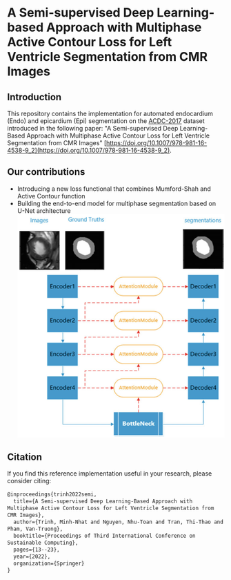 # A Semi-supervised Deep Learning-based Approach with Multiphase Active Contour Loss for Left Ventricle Segmentation from CMR Images 
## Introduction
This repository contains the implementation for automated endocardium (Endo) and epicardium (Epi) segmentation on the [ACDC-2017](https://www.creatis.insa-lyon.fr/Challenge/acdc/index.html) dataset introduced in the following paper: "A Semi-supervised Deep Learning-Based Approach with Multiphase Active Contour Loss for Left Ventricle Segmentation from CMR Images" [https://doi.org/10.1007/978-981-16-4538-9_2](https://doi.org/10.1007/978-981-16-4538-9_2).
## Our contributions
* Introducing a new loss functional that combines Mumford-Shah and Active Contour function
* Building the end-to-end model for multiphase segmentation based on U-Net architecture
![model](https://github.com/minhnhattrinh312/Multiphase-Active-Contour-Loss/blob/master/image/model.png)

## Citation
If you find this reference implementation useful in your research, please consider citing:
```
@inproceedings{trinh2022semi,
  title={A Semi-supervised Deep Learning-Based Approach with Multiphase Active Contour Loss for Left Ventricle Segmentation from CMR Images},
  author={Trinh, Minh-Nhat and Nguyen, Nhu-Toan and Tran, Thi-Thao and Pham, Van-Truong},
  booktitle={Proceedings of Third International Conference on Sustainable Computing},
  pages={13--23},
  year={2022},
  organization={Springer}
}
```
